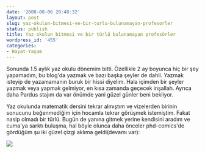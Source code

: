 ```yaml
---
date: '2008-08-06 20:48:32'
layout: post
slug: yaz-okulun-bitmesi-ve-bir-turlu-bulunamayan-profesorler
status: publish
title: Yaz okulun bitmesi ve bir türlü bulunamayan profesörler
wordpress_id: '455'
categories:
- Hayat-Yaşam
---
```


Sonunda 1.5 aylık yaz okulu dönemim bitti. Özellikle 2 ay boyunca hiç bir şey yapamadım, bu blog'da yazmak ve bazı başka şeyler de dahil. Yazmak isteyip de yazamamanın buruk bir hissi diyelim. Hala içimden bir şeyler yazmak veya yapmak gelmiyor, en kısa zamanda geçecek inşallah. Ayrıca daha Pardus stajım da var önümde yani güzel günler beni bekliyor.

Yaz okulunda matematik dersini tekrar almıştım ve vizelerden birinin sonucunu beğenmediğim için hocamla tekrar görüşmek istemiştim. Fakat nasip olmadı bir türlü. Bugün de yanına gitmek yerine kendisini aradım ve cuma'ya sarktı buluşma, hal böyle olunca daha önceler phd-comics'de gördüğüm şu iki güzel çizgi aklıma geldi(devamı var):




![](http://blog.arsln.org/image/okulprofphd.jpg)

